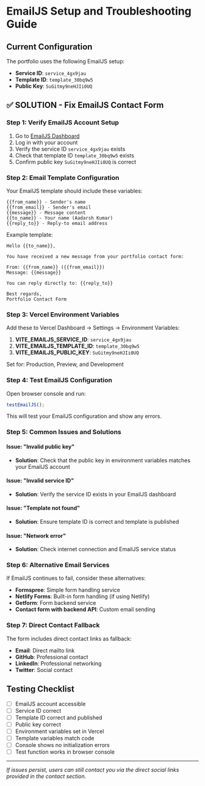 # EmailJS Setup and Troubleshooting Guide

## Current Configuration

The portfolio uses the following EmailJS setup:

- **Service ID**: `service_4gx9jau`
- **Template ID**: `template_30bq9w5`
- **Public Key**: `SuGitmy9neHJIi0UQ`

## ✅ SOLUTION - Fix EmailJS Contact Form

### Step 1: Verify EmailJS Account Setup

1. Go to [EmailJS Dashboard](https://dashboard.emailjs.com/)
2. Log in with your account
3. Verify the service ID `service_4gx9jau` exists
4. Check that template ID `template_30bq9w5` exists
5. Confirm public key `SuGitmy9neHJIi0UQ` is correct

### Step 2: Email Template Configuration

Your EmailJS template should include these variables:

```
{{from_name}} - Sender's name
{{from_email}} - Sender's email
{{message}} - Message content
{{to_name}} - Your name (Aadarsh Kumar)
{{reply_to}} - Reply-to email address
```

Example template:

```
Hello {{to_name}},

You have received a new message from your portfolio contact form:

From: {{from_name}} ({{from_email}})
Message: {{message}}

You can reply directly to: {{reply_to}}

Best regards,
Portfolio Contact Form
```

### Step 3: Vercel Environment Variables

Add these to Vercel Dashboard → Settings → Environment Variables:

1. **VITE_EMAILJS_SERVICE_ID**: `service_4gx9jau`
2. **VITE_EMAILJS_TEMPLATE_ID**: `template_30bq9w5`
3. **VITE_EMAILJS_PUBLIC_KEY**: `SuGitmy9neHJIi0UQ`

Set for: Production, Preview, and Development

### Step 4: Test EmailJS Configuration

Open browser console and run:

```javascript
testEmailJS();
```

This will test your EmailJS configuration and show any errors.

### Step 5: Common Issues and Solutions

#### Issue: "Invalid public key"

- **Solution**: Check that the public key in environment variables matches your EmailJS account

#### Issue: "Invalid service ID"

- **Solution**: Verify the service ID exists in your EmailJS dashboard

#### Issue: "Template not found"

- **Solution**: Ensure template ID is correct and template is published

#### Issue: "Network error"

- **Solution**: Check internet connection and EmailJS service status

### Step 6: Alternative Email Services

If EmailJS continues to fail, consider these alternatives:

- **Formspree**: Simple form handling service
- **Netlify Forms**: Built-in form handling (if using Netlify)
- **Getform**: Form backend service
- **Contact form with backend API**: Custom email sending

### Step 7: Direct Contact Fallback

The form includes direct contact links as fallback:

- **Email**: Direct mailto link
- **GitHub**: Professional contact
- **LinkedIn**: Professional networking
- **Twitter**: Social contact

## Testing Checklist

- [ ] EmailJS account accessible
- [ ] Service ID correct
- [ ] Template ID correct and published
- [ ] Public key correct
- [ ] Environment variables set in Vercel
- [ ] Template variables match code
- [ ] Console shows no initialization errors
- [ ] Test function works in browser console

---

_If issues persist, users can still contact you via the direct social links provided in the contact section._
